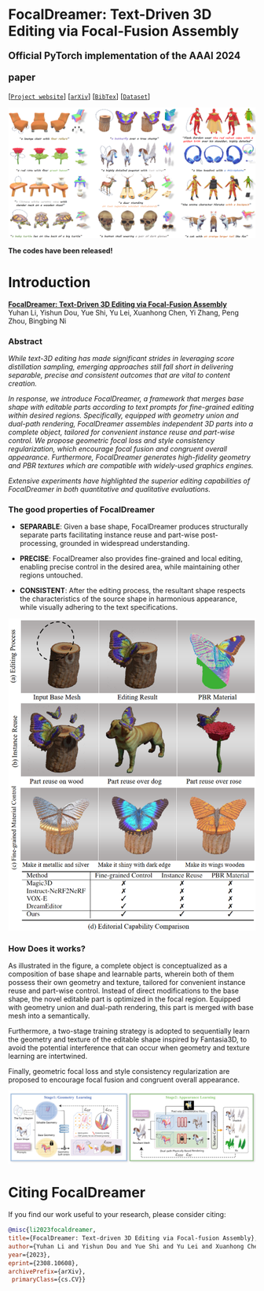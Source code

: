 # FocalDreamer: Text-Driven 3D Editing via Focal-Fusion Assembly<br><sub><sub>Official PyTorch implementation of the AAAI 2024 paper</sub></sub>
[[`Project website`](https://focaldreamer.github.io/)]
[[`arXiv`](https://arxiv.org/abs/2308.10608)]
[[`BibTex`](#citation)]
[[`Dataset`](https://drive.google.com/file/d/1q2MGzP3ChM4wep9invkxG6bnGxmXE1fA/view?usp=sharing)]

![Teaser image](./assets/teaser.png)

**The codes have been released!**

# Introduction
[**FocalDreamer: Text-Driven 3D Editing via Focal-Fusion Assembly**](https://arxiv.org/abs/2308.10608)<br>
Yuhan Li, Yishun Dou, Yue Shi, Yu Lei, Xuanhong Chen, Yi Zhang, Peng Zhou, Bingbing Ni

### Abstract
*While text-3D editing has made significant strides in leveraging score distillation sampling, emerging approaches still fall short in delivering separable, precise and consistent outcomes that are vital to content creation.*

*In response, we introduce FocalDreamer, a framework that merges base shape with editable parts according to text prompts for fine-grained editing within desired regions. Specifically, equipped with geometry union and dual-path rendering, FocalDreamer assembles independent 3D parts into a complete object, tailored for convenient instance reuse and part-wise control. We propose geometric focal loss and style consistency regularization, which encourage focal fusion and congruent overall appearance. Furthermore, FocalDreamer generates high-fidelity geometry and PBR textures which are compatible with widely-used graphics engines.*

*Extensive experiments have highlighted the superior editing capabilities of FocalDreamer in both quantitative and qualitative evaluations.*

### The good properties of FocalDreamer
* **SEPARABLE**: Given a base shape, FocalDreamer produces structurally separate parts facilitating instance reuse and part-wise post-processing, grounded in widespread understanding.

* **PRECISE**: FocalDreamer also provides fine-grained and local editing, enabling precise control in the desired area, while maintaining other regions untouched.

* **CONSISTENT**: After the editing process, the resultant shape respects the characteristics of the source shape in harmonious appearance, while visually adhering to the text specifications.

![Motivation image](./assets/motivation.png)

### How Does it works?
As illustrated in the figure, a complete object is conceptualized as a composition of base shape and learnable parts, wherein both of them possess their own geometry and texture, tailored for convenient instance reuse and part-wise control. Instead of direct modifications to the base shape, the novel editable part is optimized in the focal region. Equipped with geometry union and dual-path rendering, this part is merged with base mesh into a semantically.

Furthermore, a two-stage training strategy is adopted to sequentially learn the geometry and texture of the editable shape inspired by Fantasia3D, to avoid the potential interference that can occur when geometry and texture learning are intertwined.

Finally, geometric focal loss and style consistency regularization are proposed to encourage focal fusion and congruent overall appearance.

![Framework image](./assets/framework2.png)

# <a name="citation"></a>Citing FocalDreamer

If you find our work useful to your research, please consider citing:

```BibTeX
@misc{li2023focaldreamer,
title={FocalDreamer: Text-driven 3D Editing via Focal-fusion Assembly}, 
author={Yuhan Li and Yishun Dou and Yue Shi and Yu Lei and Xuanhong Chen and Yi Zhang and Peng Zhou and Bingbing Ni},
year={2023},
eprint={2308.10608},
archivePrefix={arXiv},
 primaryClass={cs.CV}}
```
